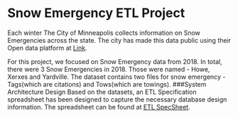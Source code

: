 # Snow Emergency ETL Project
Each winter The City of Minneapolis collects information on Snow Emergencies across the state. The city has made this data public using their Open data platform at [Link](http://opendata.minneapolismn.gov/datasets?t=Snow%20Emergency).

For this project, we focused on Snow Emergency data from 2018. 
In total, there were 3 Snow Emergencies in 2018. Those were named - Howe, Xerxes and Yardville.
The dataset contains two files for snow emergency - Tags(which are citations) and Tows(which are towings).
###System Architecture Design
Based on the datasets, an ETL Specification spreadsheet has been designed to capture the necessary database design information. The spreadsheet can be found at [ETL SpecSheet](https://github.com/rahulughade/SnowEmergency_ETL/blob/rahul/ETL%20Specifications.xlsx).
	
